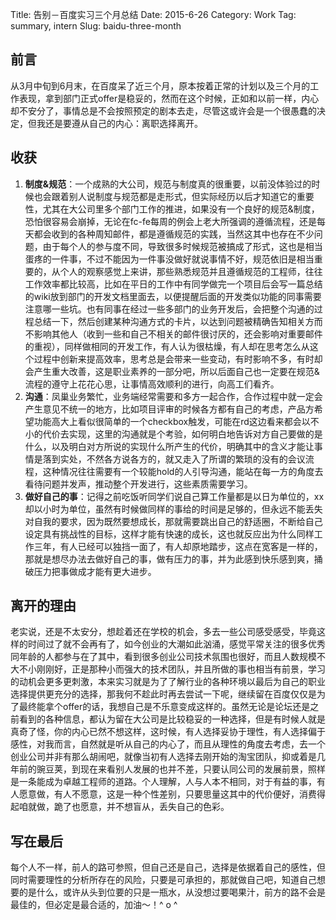 Title: 告别－百度实习三个月总结
Date: 2015-6-26
Category: Work
Tag: summary, intern
Slug: baidu-three-month

## 前言

从3月中旬到6月末，在百度呆了近三个月，原本按着正常的计划以及三个月的工作表现，拿到部门正式offer是稳妥的，然而在这个时候，正如和以前一样，内心却不安分了，事情总是不会按照预定的剧本去走，尽管这或许会是一个很愚蠢的决定，但我还是要遵从自己的内心：离职选择离开。

## 收获

1. **制度&规范**：一个成熟的大公司，规范与制度真的很重要，以前没体验过的时候也会跟着别人说制度与规范都是走形式，但实际经历以后才知道它的重要性，尤其在大公司里多个部门工作的推进，如果没有一个良好的规范&制度，恐怕很容易会崩掉，无论在fc-fe每周的例会上老大所强调的遵循流程，还是每天都会收到的各种周知邮件，都是遵循规范的实践，当然这其中也存在不少问题，由于每个人的参与度不同，导致很多时候规范被搞成了形式，这也是相当蛋疼的一件事，不过不能因为一件事没做好就说事情不好，规范依旧是相当重要的，从个人的观察感觉上来讲，那些熟悉规范并且遵循规范的工程师，往往工作效率都比较高，比如在平日的工作中有同学做完一个项目后会写一篇总结的wiki放到部门的开发文档里面去，以便提醒后面的开发类似功能的同事需要注意哪一些坑。也有同事在经过一些多部门的业务开发后，会把整个沟通的过程总结一下，然后创建某种沟通方式的卡片，以达到问题被精确告知相关方而不影响其他人（收到一些和自己不相关的邮件很讨厌的，还会影响对重要邮件的重视），同样做相同的开发工作，有人认为很枯燥，有人却在思考怎么从这个过程中创新来提高效率，思考总是会带来一些变动，有时影响不多，有时却会产生重大改善，这是职业素养的一部分吧，所以后面自己也一定要在规范&流程的遵守上花花心思，让事情高效顺利的进行，向高工们看齐。
2. **沟通**：凤巢业务繁忙，业务端经常需要和多方一起合作，合作过程中就一定会产生意见不统一的地方，比如项目评审的时候各方都有自己的考虑，产品方希望功能高大上看似很简单的一个checkbox触发，可能在rd这边看来都会以不小的代价去实现，这里的沟通就是个考验，如何明白地告诉对方自己要做的是什么，以及明白对方所说的实现什么所产生的代价，明确其中的含义才能让事情是落到实处，不然各方说各方的，就又走入了所谓的繁琐的没有的会议流程，这种情况往往需要有一个较能hold的人引导沟通，能站在每一方的角度去看待问题并发声，推动整个开发进行，这些素质需要学习。
3. **做好自己的事**：记得之前吃饭听同学们说自己算工作量都是以日为单位的，xx却以小时为单位，虽然有时候做同样的事给的时间是足够的，但永远不能丢失对自我的要求，因为既然要想成长，那就需要跳出自己的舒适圈，不断给自己设定具有挑战性的目标，这样才能有快速的成长，这也就反应出为什么同样工作三年，有人已经可以独挡一面了，有人却原地踏步，这点在宽客是一样的，那就是想尽办法去做好自己的事，做有压力的事，并为此感到快乐感到爽，捅破压力把事做成才能有更大进步。

## 离开的理由

老实说，还是不太安分，想趁着还在学校的机会，多去一些公司感受感受，毕竟这样的时间过了就不会再有了，如今创业的大潮如此汹涌，感觉平常关注的很多优秀同年龄的人都参与在了其中，看到很多创业公司技术氛围也很好，而且人数规模不大不小刚刚好，正是那种小而强大的技术团队，并且所做的事也相当有前景，学习的动机会更多更刺激，本来实习就是为了了解行业的各种环境以最后为自己的职业选择提供更充分的选择，那我何不趁此时再去尝试一下呢，继续留在百度仅仅是为了最终能拿个offer的话，我想自己是不乐意变成这样的。虽然无论是论坛还是之前看到的各种信息，都认为留在大公司是比较稳妥的一种选择，但是有时候人就是真奇了怪，你的内心已然不想这样，这时候，有人选择妥协于理性，有人选择偏于感性，对我而言，自然就是听从自己的内心了，而且从理性的角度去考虑，去一个创业公司并非有那么胡闹吧，就像当初有人选择去刚开始的淘宝团队，抑或着是几年前的豌豆荚，到现在来看别人发展的也并不差，只要认同公司的发展前景，照样是一条能成为卓越工程师的道路。个人理解，人与人本不相同，对于有益的事，有人愿意做，有人不愿意，这是一种个性差别，只要思量这其中的代价便好，消费得起咱就做，跪了也愿意，并不想盲从，丢失自己的色彩。

## 写在最后

每个人不一样，前人的路可参照，但自己还是自己，选择是依据着自己的感性，但同时需要理性的分析所存在的风险，只要是可承担的，那就做自己吧，知道自己想要的是什么，或许从头到位要的只是一瓶水，从没想过要喝果汁，前方的路不会是最佳的，但必定是最合适的，加油～！^ o ^
